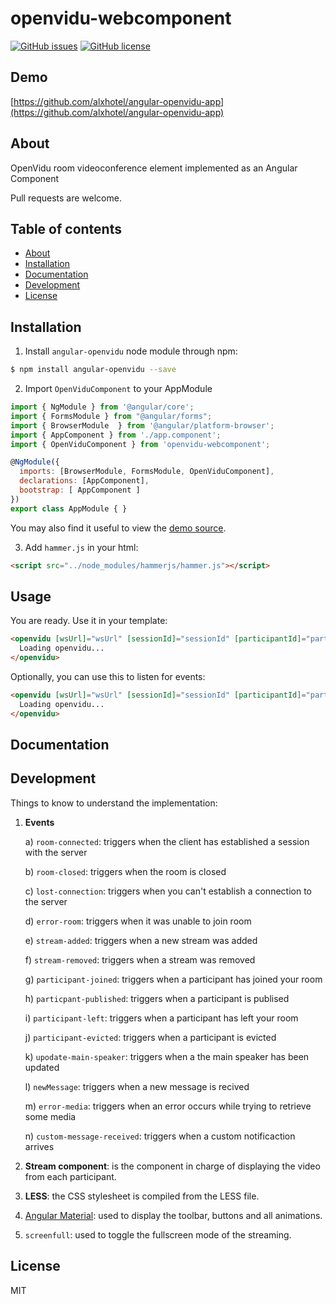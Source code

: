 # openvidu-webcomponent
[![GitHub issues](https://img.shields.io/github/issues/openvidu/angular-openvidu.svg)](https://github.com/openvidu/angular-openvidu/issues)
[![GitHub license](https://img.shields.io/badge/license-MIT-blue.svg)](https://raw.githubusercontent.com/openvidu/angular-openvidu/master/LICENSE)

## Demo

[https://github.com/alxhotel/angular-openvidu-app](https://github.com/alxhotel/angular-openvidu-app)

## About

OpenVidu room videoconference element implemented as an Angular Component

Pull requests are welcome.

## Table of contents

- [About](#about)
- [Installation](#installation)
- [Documentation](#documentation)
- [Development](#development)
- [License](#licence)

## Installation

1. Install `angular-openvidu` node module through npm:

```bash
$ npm install angular-openvidu --save
```

2. Import `OpenViduComponent` to your AppModule

```js
import { NgModule } from '@angular/core';
import { FormsModule } from "@angular/forms";
import { BrowserModule  } from '@angular/platform-browser';
import { AppComponent } from './app.component';
import { OpenViduComponent } from 'openvidu-webcomponent';

@NgModule({
  imports: [BrowserModule, FormsModule, OpenViduComponent],
  declarations: [AppComponent],
  bootstrap: [ AppComponent ]
})
export class AppModule { }
```

You may also find it useful to view the [demo source](https://github.com/alxhotel/angular-openvidu-app/blob/master/src/app/app.component.ts).

3. Add `hammer.js` in your html:

```html
<script src="../node_modules/hammerjs/hammer.js"></script>
```

## Usage

You are ready. Use it in your template:

```html
<openvidu [wsUrl]="wsUrl" [sessionId]="sessionId" [participantId]="participantId">
  Loading openvidu...
</openvidu>
```

Optionally, you can use this to listen for events:

```html
<openvidu [wsUrl]="wsUrl" [sessionId]="sessionId" [participantId]="participantId" (change)="onChange($event)">
  Loading openvidu...
</openvidu>
```

## Documentation


## Development

  Things to know to understand the implementation:
  
  1. **Events**
  
      a) `room-connected`: triggers when the client has established a session with the server
      
      b) `room-closed`: triggers when the room is closed
      
      c) `lost-connection`: triggers when you can't establish a connection to the server
      
      d) `error-room`: triggers when it was unable to join room
      
      e) `stream-added`: triggers when a new stream was added
      
      f) `stream-removed`: triggers when a stream was removed
      
      g) `participant-joined`: triggers when a participant has joined your room
      
      h) `particpant-published`: triggers when a participant is publised
      
      i) `participant-left`: triggers when a participant has left your room
      
      j) `participant-evicted`: triggers when a participant is evicted
      
      k) `upodate-main-speaker`: triggers when a the main speaker has been updated
      
      l) `newMessage`: triggers when a new message is recived
      
      m) `error-media`: triggers when an error occurs while trying to retrieve some media
            
      n) `custom-message-received`: triggers when a custom notificaction arrives
      
      
  2. **Stream component**: is the component in charge of displaying the video from each participant.
  
  3. **LESS**: the CSS stylesheet is compiled from the LESS file.
  
  4. [Angular Material](https://github.com/angular/material2): used to display the toolbar, buttons and all animations.

  5. `screenfull`: used to toggle the fullscreen mode of the streaming.


## License

MIT
